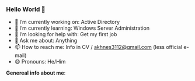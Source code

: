 ### Hello World 👋

- 🔭 I’m currently working on: Active Directory
- 🌱 I’m currently learning: Windows Server Administration 
- 🤔 I’m looking for help with: Get my first job 
- 💬 Ask me about: Anything
- 📫 How to reach me: Info in CV / akhnes3112@gmail.com (less official e-mail)
- 😄 Pronouns: He/Him

 
 
 
 
 
 **Genereal info about me**:
